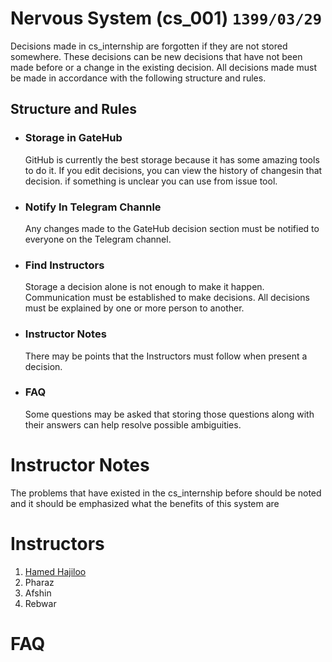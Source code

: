 #  Nervous System  (cs_001)  `1399/03/29`
Decisions made in cs_internship are forgotten if they are not stored somewhere.
These decisions can be new decisions that have not been made before or a change in the existing decision. All decisions made must be made in accordance with the following structure and rules.

## Structure and Rules
* ### Storage in GateHub
    GitHub is currently the best storage  because it has some amazing tools to do it. If you edit decisions, you can view the history of changesin that decision. if something is unclear you can use from issue tool.

* ### Notify In Telegram Channle
    Any changes made to the GateHub decision section must be notified to everyone on the Telegram channel.

* ### Find Instructors
    Storage a decision alone is not enough to make it happen. Communication must be established to make decisions. 
    All decisions must be explained by one or more person to another.

* ### Instructor Notes
    There may be points that the Instructors must follow when present a decision.

* ### FAQ
    Some questions may be asked that storing those questions along with their answers can help resolve possible ambiguities.



# Instructor Notes
The problems that have existed in the cs_internship before should be noted and it should be emphasized what the benefits of this system are


# Instructors
1. [Hamed Hajiloo](https://github.com/hamedhajiloo)
2. Pharaz
3. Afshin
4. Rebwar



# FAQ






